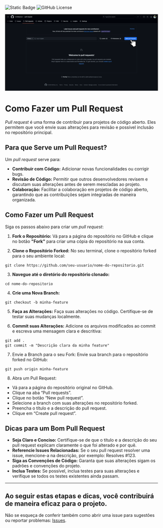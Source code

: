 ![Static Badge](https://img.shields.io/badge/Ariel%20Spencer-Pull%20request-%238732D7) ![GitHub License](https://img.shields.io/github/license/arielspencer/pull-request)

![Como fazer pull request](https://github.com/ArielSpencer/pull-request/blob/3794c174051013dfd3c1fc3028ada86aaf1fb0e2/como-fazer-pull-request-github-capa.png)

# Como Fazer um Pull Request

_Pull request_ é uma forma de contribuir para projetos de código aberto. Eles permitem que você envie suas alterações para revisão e possível inclusão no repositório principal.

## Para que Serve um Pull Request?

Um _pull request_ serve para:

- **Contribuir com Código:** Adicionar novas funcionalidades ou corrigir bugs.
- **Revisão de Código:** Permitir que outros desenvolvedores revisem e discutam suas alterações antes de serem mescladas ao projeto.
- **Colaboração:** Facilitar a colaboração em projetos de código aberto, garantindo que as contribuições sejam integradas de maneira organizada.

## Como Fazer um Pull Request

Siga os passos abaixo para criar um _pull request_:

1. **Fork o Repositório:**
  Vá para a página do repositório no GitHub e clique no botão **"Fork"** para criar uma cópia do repositório na sua conta.

2. **Clone o Repositório Forked:**
  No seu terminal, clone o repositório forked para o seu ambiente local:
  ```
  git clone https://github.com/seu-usuario/nome-do-repositorio.git
  ```

3. **Navegue até o diretório do repositório clonado:**
  ```
  cd nome-do-repositorio
  ```

4.	**Crie uma Nova Branch:**
  ```
  git checkout -b minha-feature
  ```

5.	**Faça as Alterações:**
  Faça suas alterações no código. Certifique-se de testar suas mudanças localmente.

6.	**Commit suas Alterações:**
  Adicione os arquivos modificados ao commit e escreva uma mensagem clara e descritiva:
  ```
  git add .
  git commit -m "Descrição clara da minha feature"
  ```

7.	Envie a Branch para o seu Fork:
  Envie sua branch para o repositório forked no GitHub:
  ```
  git push origin minha-feature
  ```

8.	Abra um Pull Request:
  - Vá para a página do repositório original no GitHub.
  - Clique na aba “Pull requests”.
  - Clique no botão “New pull request”.
  - Selecione a branch com suas alterações no repositório forked.
  - Preencha o título e a descrição do pull request.
  - Clique em “Create pull request”.

## Dicas para um Bom Pull Request

  - **Seja Claro e Conciso:** Certifique-se de que o título e a descrição do seu pull request explicam claramente o que foi alterado e por quê.
  - **Referencie Issues Relacionadas:** Se o seu pull request resolver uma issue, mencione-a na descrição, por exemplo: Resolves #123.
  - **Siga as Convenções de Código:** Garanta que suas alterações sigam os padrões e convenções do projeto.
  - **Inclua Testes:** Se possível, inclua testes para suas alterações e verifique se todos os testes existentes ainda passam.

---
Ao seguir estas etapas e dicas, você contribuirá de maneira eficaz para o projeto.
---
Não se esqueça de conferir também como abrir uma issue para sugestões ou reportar problemas: [Issues](https://github.com/ArielSpencer/Issue).
